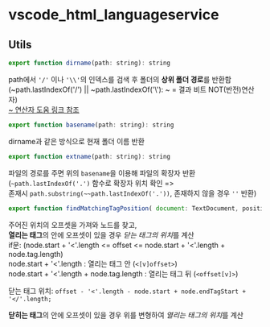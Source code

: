 # vscode\_html\_languageservice

## Utils

```Javascript
export function dirname(path: string): string
```
path에서 `'/'` 이나 `'\\'`의 인덱스를 검색 후 폴더의 **상위 폴더 경로**를 반환함  
(~path.lastIndexOf('/') || ~path.lastIndexOf('\\'): ~ = 결과 비트 NOT(반전)연산자)  
[~ 연산자 도움 링크 참조](https://www.joezimjs.com/javascript/javascript-tilde-real-no-mystery/)  


```Javascript
export function basename(path: string): string
```
dirname과 같은 방식으로 현재 폴더 이름 반환


```Javascript
export function extname(path: string): string
```
파일의 경로를 주면 위의 `basename`을 이용해 파일의 확장자 반환  
(`~path.lastIndexOf('.')` 함수로 확장자 위치 확인 =>  
존재시 `path.substring(~~path.lastIndexOf('.'))`, 존재하지 않을 경우 `''` 반환)


```Javascript
export function findMatchingTagPosition( document: TextDocument, position: Position,htmlDocument: HTMLDocument): Position | null
```
주어진 위치의 오프셋을 가져와 노드를 찾고,  
**열리는 태그**의 안에 오프셋이 있을 경우 *닫는 태그의 위치*를 계산  
if문: (node.start + '<'.length <= offset <= node.start + '<'.length + node.tag.length)  
node.start + '<'.length : 열리는 태그 안 (`<[v]offset>`)  
node.start + '<'.length + node.tag.length : 열리는 태그 뒤 (`<offset[v]>`)  

닫는 태그 위치: `offset - '<'.length - node.start + node.endTagStart + '</'.length;`  

**닫히는 태그**의 안에 오프셋이 있을 경우 위를 변형하여 *열리는 태그의 위치*를 계산
